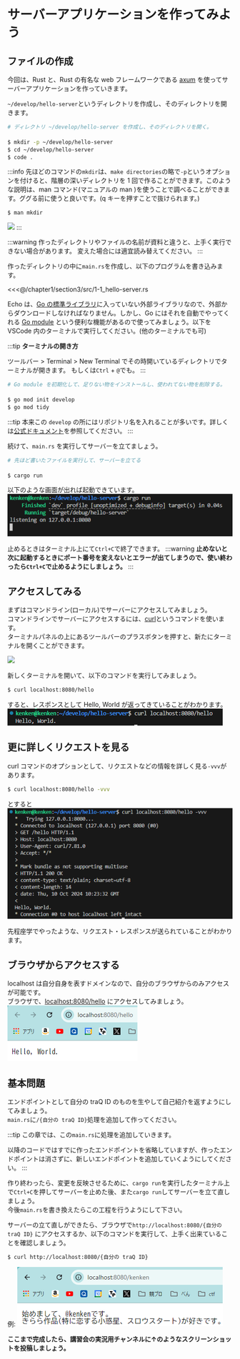 # サーバーアプリケーションを作ってみよう

## ファイルの作成

今回は、Rust と、Rust の有名な web フレームワークである [axum](https://github.com/tokio-rs/axum) を使ってサーバーアプリケーションを作っていきます。

`~/develop/hello-server`というディレクトリを作成し、そのディレクトリを開きます。
```bash
# ディレクトリ ~/develop/hello-server を作成し、そのディレクトリを開く。

$ mkdir -p ~/develop/hello-server
$ cd ~/develop/hello-server
$ code .
```
:::info
先ほどのコマンドの`mkdir`は、`make directories`の略で`-p`というオプションを付けると、階層の深いディレクトリを 1 回で作ることができます。このような説明は、man コマンド(マニュアルの man )を使うことで調べることができます。ググる前に使うと良いです。(q キーを押すことで抜けられます。)
```bash
$ man mkdir
```
![](assets/mannual.png)
:::

:::warning
作ったディレクトリやファイルの名前が資料と違うと、上手く実行できない場合があります。
変えた場合には適宜読み替えてください。
:::

作ったディレクトリの中に`main.rs`を作成し、以下のプログラムを書き込みます。

<<<@/chapter1/section3/src/1-1_hello-server.rs

Echo は、[Go の標準ライブラリ](https://pkg.go.dev/std)に入っていない外部ライブラリなので、外部からダウンロードしなければなりません。しかし、Go にはそれを自動でやってくれる [Go module](https://go.dev/doc/tutorial/create-module) という便利な機能があるので使ってみましょう。以下を VSCode 内のターミナルで実行してください。(他のターミナルでも可)

:::tip
**ターミナルの開き方**

ツールバー > Terminal > New Terminal でその時開いているディレクトリでターミナルが開きます。
もしくは`Ctrl` + `@`でも。
:::

```bash
# Go module を初期化して、足りない物をインストールし、使われてない物を削除する。

$ go mod init develop
$ go mod tidy
```

:::tip
本来この `develop` の所にはリポジトリ名を入れることが多いです。詳しくは[公式ドキュメント](https://go.dev/doc/modules/managing-dependencies#naming_module)を参照してください。
:::

続けて、`main.rs` を実行してサーバーを立てましょう。
```bash
# 先ほど書いたファイルを実行して、サーバーを立てる

$ cargo run
```

以下のような画面が出れば起動できています。
![](assets/hello_server.png)

止めるときはターミナル上にて`Ctrl+C`で終了できます。
:::warning
**止めないと次に起動するときにポート番号を変えないとエラーが出てしまうので、使い終わったら`Ctrl+C`で止めるようにしましょう。**
:::

## アクセスしてみる

まずはコマンドライン(ローカル)でサーバーにアクセスしてみましょう。  
コマンドラインでサーバーにアクセスするには、[curl](https://curl.se/)というコマンドを使います。  
ターミナルパネルの上にあるツールバーのプラスボタンを押すと、新たにターミナルを開くことができます。

![](assets/plus_button.png)

新しくターミナルを開いて、以下のコマンドを実行してみましょう。
```bash
$ curl localhost:8080/hello
```

すると、レスポンスとして Hello, World が返ってきていることがわかります。
![](assets/hello_server_success.png)

## 更に詳しくリクエストを見る

curl コマンドのオプションとして、リクエストなどの情報を詳しく見る`-vvv`があります。

```bash
$ curl localhost:8080/hello -vvv
```

とすると
![](assets/hello_server_detail.png)

先程座学でやったような、リクエスト・レスポンスが送られていることがわかります。

## ブラウザからアクセスする

localhost は自分自身を表すドメインなので、自分のブラウザからのみアクセスが可能です。  
ブラウザで、<a href='http://localhost:8080/hello' target="_blank" rel="noopener noreferrer">localhost:8080/hello</a> にアクセスしてみましょう。
![](assets/hello_server_localhost.png)

## 基本問題
エンドポイントとして自分の traQ ID のものを生やして自己紹介を返すようにしてみましょう。  
`main.rs`に`/{自分の traQ ID}`処理を追加して作ってください。

:::tip
この章では、この`main.rs`に処理を追加していきます。

以降のコードではすでに作ったエンドポイントを省略していますが、作ったエンドポイントは消さずに、新しいエンドポイントを追加していくようにしてください。
:::

作り終わったら、変更を反映させるために、`cargo run`を実行したターミナル上で`Ctrl+C`を押してサーバーを止めた後、また`cargo run`してサーバーを立て直しましょう。  
今後`main.rs`を書き換えたらこの工程を行うようにして下さい。

サーバーの立て直しができたら、ブラウザで`http://localhost:8080/{自分の traQ ID}` にアクセスするか、以下のコマンドを実行して、上手く出来ていることを確認しましょう。
```bash
$ curl http://localhost:8080/{自分の traQ ID}
```

例:
![](assets/hello_server_me.png)

**ここまで完成したら、講習会の実況用チャンネルに↑のようなスクリーンショットを投稿しましょう。**
